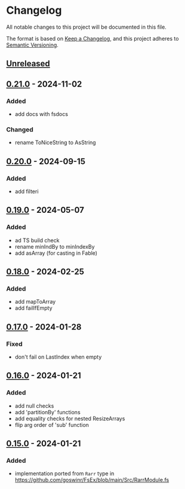# Changelog

All notable changes to this project will be documented in this file.

The format is based on [Keep a Changelog](https://keepachangelog.com/en/1.0.0/),
and this project adheres to [Semantic Versioning](https://semver.org/spec/v2.0.0.html).

## [Unreleased]

## [0.21.0] - 2024-11-02
### Added
- add docs with fsdocs
### Changed
- rename ToNiceString to AsString

## [0.20.0] - 2024-09-15
### Added
- add filteri

## [0.19.0] - 2024-05-07
### Added
- ad TS build check
- rename minIndBy to minIndexBy
- add asArray (for casting in Fable)

## [0.18.0] - 2024-02-25
### Added
- add mapToArray
- add failIfEmpty

## [0.17.0] - 2024-01-28
### Fixed
- don't fail on LastIndex when empty

## [0.16.0] - 2024-01-21
### Added
- add null checks
- add 'partitionBy' functions
- add equality checks for nested ResizeArrays
- flip arg order of 'sub' function

## [0.15.0] - 2024-01-21
### Added
- implementation ported from `Rarr` type in https://github.com/goswinr/FsEx/blob/main/Src/RarrModule.fs

[Unreleased]: https://github.com/your-repo/compare/v0.21.0...HEAD
[0.21.0]: https://github.com/your-repo/compare/v0.20.0...v0.21.0
[0.20.0]: https://github.com/your-repo/compare/v0.19.0...v0.20.0
[0.19.0]: https://github.com/your-repo/compare/v0.18.0...v0.19.0
[0.18.0]: https://github.com/your-repo/compare/v0.17.0...v0.18.0
[0.17.0]: https://github.com/your-repo/compare/v0.16.0...v0.17.0
[0.16.0]: https://github.com/your-repo/compare/v0.15.0...v0.16.0
[0.15.0]: https://github.com/your-repo/releases/tag/v0.15.0

<!--
use to get tag dates:
git log --tags --simplify-by-decoration --pretty="format:%ci %d"
-->

